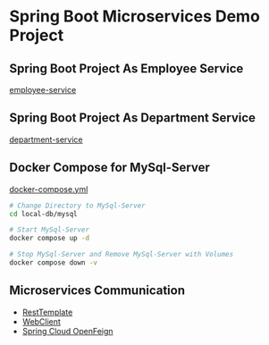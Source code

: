 # Spring Boot Microservices Demo Project

## Spring Boot Project As Employee Service

[employee-service](./employee-service/README.md)

## Spring Boot Project As Department Service

[department-service](./department-service/README.md)

## Docker Compose for MySql-Server

[docker-compose.yml](local-db/mysql/docker-compose.yml)

```bash
# Change Directory to MySql-Server
cd local-db/mysql
```

```bash
# Start MySql-Server
docker compose up -d
```

```bash
# Stop MySql-Server and Remove MySql-Server with Volumes
docker compose down -v
```

## Microservices Communication

- [RestTemplate](https://docs.spring.io/spring-framework/docs/current/javadoc-api/org/springframework/web/client/RestTemplate.html)
- [WebClient](https://docs.spring.io/spring-framework/docs/current/javadoc-api/org/springframework/web/reactive/function/client/WebClient.html)
- [Spring Cloud OpenFeign](https://spring.io/projects/spring-cloud-openfeign)